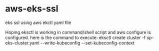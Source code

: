 # aws-eks-ssl
eks ssl using aws ekctl yaml file


Hoping eksctl is working in command/shell script and aws configure is configured.
here is the command to execute:
eksctl create cluster -f sp-eks-cluster.yaml --write-kubeconfig --set-kubeconfig-context
